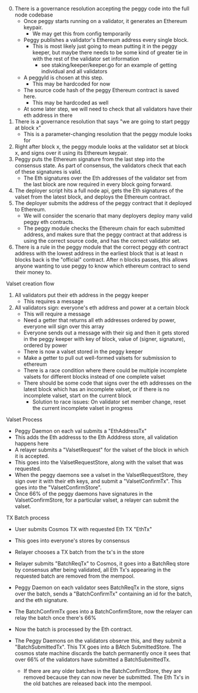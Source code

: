 0. There is a governance resolution accepting the peggy code into the full node codebase
   - Once peggy starts running on a validator, it generates an Ethereum keypair.
     - We may get this from config temporarily
   - Peggy publishes a validator's Ethereum address every single block.
     - This is most likely just going to mean putting it in the peggy keeper, but maybe there needs to be some kind of greater tie in with the rest of the validator set information
       - see staking/keeper/keeper.go for an example of getting individual and all validators
   - A peggyId is chosen at this step.
     - This may be hardcoded for now
   - The source code hash of the peggy Ethereum contract is saved here.
     - This may be hardcoded as well
   - At some later step, we will need to check that all validators have their eth address in there
1. There is a governance resolution that says "we are going to start peggy at block x"
   - This is a parameter-changing resolution that the peggy module looks for
1. Right after block x, the peggy module looks at the validator set at block x, and signs over it using its Ethereum keypair.
1. Peggy puts the Ethereum signature from the last step into the consensus state. As part of consensus, the validators check that each of these signatures is valid.
   - The Eth signatures over the Eth addresses of the validator set from the last block are now required in every block going forward.
1. The deployer script hits a full node api, gets the Eth signatures of the valset from the latest block, and deploys the Ethereum contract.
1. The deployer submits the address of the peggy contract that it deployed to Ethereum.
   - We will consider the scenario that many deployers deploy many valid peggy eth contracts.
   - The peggy module checks the Ethereum chain for each submitted address, and makes sure that the peggy contract at that address is using the correct source code, and has the correct validator set.
1. There is a rule in the peggy module that the correct peggy eth contract address with the lowest address in the earliest block that is at least n blocks back is the "official" contract. After n blocks passes, this allows anyone wanting to use peggy to know which ethereum contract to send their money to.

Valset creation flow

1. All validators put their eth address in the peggy keeper
   - This requires a message
2. All validators sign: everyone's eth address and power at a certain block
   - This will require a message
   - Need a getter that returns all eth addresses ordered by power, everyone will sign over this array
   - Everyone sends out a message with their sig and then it gets stored in the peggy keeper with key of block, value of (signer, signature), ordered by power
   - There is now a valset stored in the peggy keeper
   - Make a getter to pull out well-formed valsets for submission to ethereum
   - There is a race condition where there could be multiple incomplete valsets for different blocks instead of one complete valset
   - There should be some code that signs over the eth addresses on the latest block which has an incomplete valset, or if there is no incomplete valset, start on the current block
     - Solution to race issues: On validator set member change, reset the current incomplete valset in progress

Valset Process

- Peggy Daemon on each val submits a "EthAddressTx"
- This adds the Eth addresss to the Eth Adddress store, all validation happens here
- A relayer submits a "ValsetRequest" for the valset of the block in which it is accepted.
- This goes into the ValsetRequestStore, along with the valset that was requested.
- When the peggy daemons see a valset in the ValsetRequestStore, they sign over it with their eth keys, and submit a "ValsetConfirmTx". This goes into the "ValsetConfirmStore".
- Once 66% of the peggy daemons have signatures in the ValsetConfirmStore, for a particular valset, a relayer can submit the valset.

TX Batch process

- User submits Cosmos TX with requested Eth TX "EthTx"
- This goes into everyone's stores by consensus
- Relayer chooses a TX batch from the tx's in the store
- Relayer submits "BatchReqTx" to Cosmos, it goes into a BatchReq store by consensus after being validated, all Eth Tx's appearing in the requested batch are removed from the mempool.
- Peggy Daemon on each validator sees BatchReqTx in the store, signs over the batch, sends a "BatchConfirmTx" containing an id for the batch, and the eth signature.
- The BatchConfirmTx goes into a BatchConfirmStore, now the relayer can relay the batch once there's 66%

- Now the batch is processed by the Eth contract.
- The Peggy Daemons on the validators observe this, and they submit a "BatchSubmittedTx". This TX goes into a BAtch SubmittedStore. The cosmos state machine discards the batch permanently once it sees that over 66% of the validators have submitted a BatchSubmittedTx.
  - If there are any older batches in the BatchConfirmStore, they are removed because they can now never be submitted. The Eth Tx's in the old batches are released back into the mempool.
